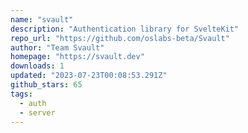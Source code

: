 ```yaml
---
name: "svault"
description: "Authentication library for SvelteKit"
repo_url: "https://github.com/oslabs-beta/Svault"
author: "Team Svault"
homepage: "https://svault.dev"
downloads: 1
updated: "2023-07-23T00:08:53.291Z"
github_stars: 65
tags: 
  - auth
  - server
---
```

